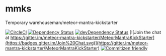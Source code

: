 # mmks
Temporary warehouseman/meteor-mantra-kickstarter

[![CircleCI](https://circleci.com/gh/yourse1f-yourorg/mmks/tree/AsSubmodule.svg?style=svg)](https://circleci.com/gh/yourse1f-yourorg/mmks/tree/AsSubmodule)          [![Dependency Status](https://david-dm.org/yourse1f-yourorg/mmks/AsSubmodule/status.svg)](https://david-dm.org/yourse1f-yourorg/mmks/AsSubmodule)    [![devDependency Status](https://david-dm.org/yourse1f-yourorg/mmks/AsSubmodule/dev-status.svg)](https://david-dm.org/yourse1f-yourorg/mmks/AsSubmodule?type=dev) 
[![Join the chat at https://gitter.im/meteor-mantra-kickstarter/MeteorMantraKickStarter](https://badges.gitter.im/Join%20Chat.svg)](https://gitter.im/meteor-mantra-kickstarter/MeteorMantraKickStarter)  [![Commitizen friendly](https://img.shields.io/badge/commitizen-friendly-brightgreen.svg)](http://commitizen.github.io/cz-cli/)
